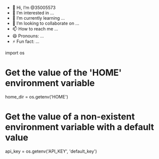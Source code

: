 - 👋 Hi, I’m @35005573
- 👀 I’m interested in ...
- 🌱 I’m currently learning ...
- 💞️ I’m looking to collaborate on ...
- 📫 How to reach me ...
- 😄 Pronouns: ...
- ⚡ Fun fact: ...

<!---
35005573/35005573 is a ✨ special ✨ repository because its `README.md` (this file) appears on your GitHub profile.
You can click the Preview link to take a look at your changes.
--->
import os

# Get the value of the 'HOME' environment variable
home_dir = os.getenv('HOME')

# Get the value of a non-existent environment variable with a default value
api_key = os.getenv('API_KEY', 'default_key')
